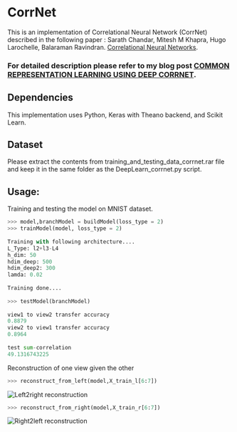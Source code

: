 
# CorrNet

This is an implementation of Correlational Neural Network (CorrNet) described in the following paper : Sarath Chandar, Mitesh M Khapra, Hugo Larochelle, Balaraman Ravindran. [Correlational Neural Networks](https://arxiv.org/pdf/1504.07225.pdf). 

### For detailed description please refer to my blog post [COMMON REPRESENTATION LEARNING USING DEEP CORRNET](https://deeplearn.school.blog/).
## Dependencies
This implementation uses Python, Keras with Theano backend, and Scikit Learn. 

## Dataset 
Please extract the contents from training_and_testing_data_corrnet.rar file and keep it in the same folder as the DeepLearn_corrnet.py script.

## Usage:
Training and testing the model on MNIST dataset.

```python
>>> model,branchModel = buildModel(loss_type = 2)
>>> trainModel(model, loss_type = 2)
 
Training with following architecture....
L_Type: l2+l3-L4
h_dim: 50
hdim_deep: 500
hdim_deep2: 300
lamda: 0.02
 
Training done....
 
>>> testModel(branchModel)
 
view1 to view2 transfer accuracy
0.8879
view2 to view1 transfer accuracy
0.8964
 
test sum-correlation
49.1316743225
```
Reconstruction of one view given the other
```python
>>> reconstruct_from_left(model,X_train_l[6:7])
```
![Left2right reconstruction](https://cloud.githubusercontent.com/assets/22491381/26366296/2a07d9e6-4008-11e7-9d17-f3708c172f1d.PNG)

```python
>>> reconstruct_from_right(model,X_train_r[6:7])
```
![Right2left reconstruction](https://cloud.githubusercontent.com/assets/22491381/26366297/2a0c6a6a-4008-11e7-8b3e-a55d2bb29988.PNG)

